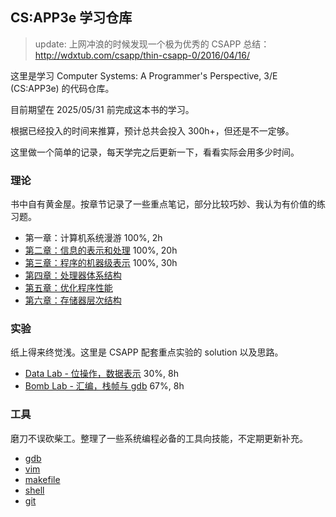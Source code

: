 ## CS:APP3e 学习仓库

> update: 
> 上网冲浪的时候发现一个极为优秀的 CSAPP 总结：http://wdxtub.com/csapp/thin-csapp-0/2016/04/16/

这里是学习 Computer Systems: A Programmer's Perspective, 3/E (CS:APP3e) 的代码仓库。

目前期望在 2025/05/31 前完成这本书的学习。

根据已经投入的时间来推算，预计总共会投入 300h+，但还是不一定够。

这里做一个简单的记录，每天学完之后更新一下，看看实际会用多少时间。

### 理论

书中自有黄金屋。按章节记录了一些重点笔记，部分比较巧妙、我认为有价值的练习题。

- 第一章：计算机系统漫游 100%, 2h
- [第二章：信息的表示和处理](./ch02/README.md) 100%, 20h
- [第三章：程序的机器级表示](./ch03/README.md) 100%, 30h
- [第四章：处理器体系结构](./ch04/README.md)
- [第五章：优化程序性能](./ch05/README.md)
- [第六章：存储器层次结构](./ch06/README.md)

### 实验

纸上得来终觉浅。这里是 CSAPP 配套重点实验的 solution 以及思路。

- [Data Lab - 位操作，数据表示](./labs/datalab/README.md) 30%, 8h
- [Bomb Lab - 汇编，栈帧与 gdb](./labs/bomblab/README.md) 67%, 8h

### 工具

磨刀不误砍柴工。整理了一些系统编程必备的工具向技能，不定期更新补充。

- [gdb](./misc/gdb/)
- [vim](./misc/vim/)
- [makefile](./misc/makefile/)
- [shell](./misc/shell/)
- [git](./misc/git/)


